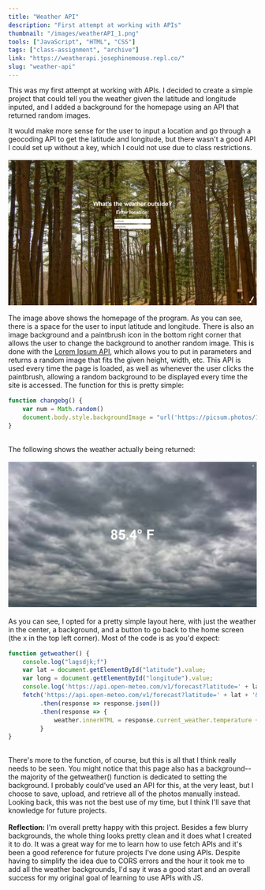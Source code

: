 ```yaml
---
title: "Weather API"
description: "First attempt at working with APIs"
thumbnail: "/images/weatherAPI_1.png"
tools: ["JavaScript", "HTML", "CSS"]
tags: ["class-assignment", "archive"]
link: "https://weatherapi.josephinemouse.repl.co/"
slug: "weather-api"
---
```


  
This was my first attempt at working with APIs. I decided to create a simple project that could tell you the weather given the latitude and longitude inputed, and I added a background for the homepage using an API that returned random images.   
  
It would make more sense for the user to input a location and go through a geocoding API to get the latitude and longitude, but there wasn't a good API I could set up without a key, which I could not use due to class restrictions.
\
\
!["homepage"](images/weatherAPI_1.png)  
  
The image above shows the homepage of the program. As you can see, there is a space for the user to input latitude and longitude. There is also an image background and a paintbrush icon in the bottom right corner that allows the user to change the background to another random image. This is done with the [Lorem Ipsum API](https://picsum.photos/), which allows you to put in parameters and returns a random image that fits the given height, width, etc. This API is used every time the page is loaded, as well as whenever the user clicks the paintbrush, allowing a random background to be displayed every time the site is accessed. The function for this is pretty simple:
  
```js
function changebg() {
    var num = Math.random()
    document.body.style.backgroundImage = "url('https://picsum.photos/1920/1080?random=" + num + "')"
}
```
\
The following shows the weather actually being returned:  
\
![New Orleans Weather](images/weatherAPI_2.png)  
\
As you can see, I opted for a pretty simple layout here, with just the weather in the center, a background, and a button to go back to the home screen (the x in the top left corner). Most of the code is as you'd expect:  

```js
function getweather() {
    console.log("lagsdjk;f")
    var lat = document.getElementById("latitude").value;
    var long = document.getElementById("longitude").value;
    console.log('https://api.open-meteo.com/v1/forecast?latitude=' + lat + '&longitude=' + long + '&temperature_unit=fahrenheit' + '&current_weather=true')
    fetch('https://api.open-meteo.com/v1/forecast?latitude=' + lat + '&longitude=' + long + '&temperature_unit=fahrenheit' + '&current_weather=true')
         .then(response => response.json())
         .then(response => {
             weather.innerHTML = response.current_weather.temperature + "° F";
         }
}
```  
\
There's more to the function, of course, but this is all that I think really needs to be seen. You might notice that this page also has a background--the majority of the getweather() function is dedicated to setting the background. I probably could've used an API for this, at the very least, but I choose to save, upload, and retrieve all of the photos manually instead. Looking back, this was not the best use of my time, but I think I'll save that knowledge for future projects.  
\
**Reflection:** I'm overall pretty happy with this project. Besides a few blurry backgrounds, the whole thing looks pretty clean and it does what I created it to do. It was a great way for me to learn how to use fetch APIs and it's been a good reference for future projects I've done using APIs. Despite having to simplify the idea due to CORS errors and the hour it took me to add all the weather backgrounds, I'd say it was a good start and an overall success for my original goal of learning to use APIs with JS.
